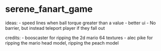 # serene_fanart_game
 
ideas:
	- speed lines when ball torque greater than a value
	- better ui
	- No barrier, but instead teleport player if they fall out


credits:
	- booscaster for ripping the 2d mario 64 textures
	- alec pike for ripping the mario head model, ripping the peach model
